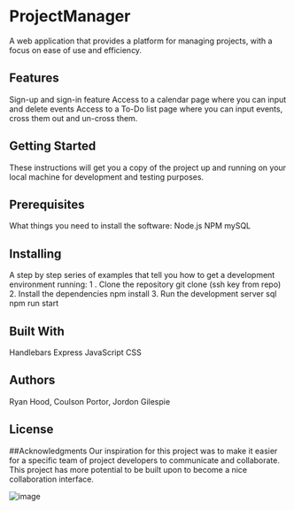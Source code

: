 # ProjectManager

A web application that provides a platform for managing projects, with a focus on ease of use and efficiency.

## Features
Sign-up and sign-in feature
Access to a calendar page where you can input and delete events
Access to a To-Do list page where you can input events, cross them out and un-cross them.

## Getting Started
These instructions will get you a copy of the project up and running on your local machine for development and testing purposes.

## Prerequisites
What things you need to install the software:
Node.js
NPM
mySQL

## Installing
A step by step series of examples that tell you how to get a development environment running:
1 . Clone the repository
git clone (ssh key from repo)
2. Install the dependencies
npm install
3. Run the development server
sql
npm run start


## Built With
  Handlebars
  Express
  JavaScript
  CSS
   

## Authors
Ryan Hood, Coulson Portor, Jordon Gilespie

## License

##Acknowledgments
Our inspiration for this project was to make it easier for a specific team of project developers to communicate and collaborate. This project has more potential to be built upon to become a nice collaboration interface. 

![image](https://user-images.githubusercontent.com/114943155/217142177-08255e65-21c3-494f-9731-c585fed43672.png)


